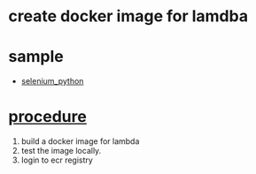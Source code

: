 # create docker image for lamdba

# sample 
- [selenium_python](../../lambda/docker/selenium_python)


# [procedure](https://docs.aws.amazon.com/lambda/latest/dg/images-create.html)
1. build a docker image for lambda
2. test the image locally.
3. login to ecr registry